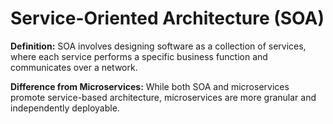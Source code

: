 # Service-Oriented Architecture (SOA)


**Definition:** SOA involves designing software as a collection of services, where each service performs a specific business function and communicates over a network.

**Difference from Microservices:** While both SOA and microservices promote service-based architecture, microservices are more granular and independently deployable.
